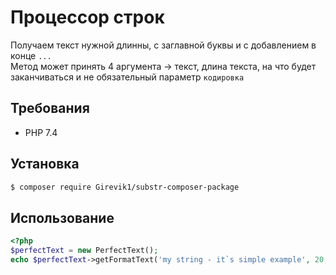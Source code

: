 # Процессор строк
Получаем текст нужной длинны, с заглавной буквы и с добавлением в конце `...`<br>
Метод может принять 4 аргумента -> текст, длина текста, на что будет заканчиваться и не обязательный параметр `кодировка`

## Требования
- PHP 7.4
## Установка

```bash
$ composer require Girevik1/substr-composer-package
```

## Использование
```php
<?php
$perfectText = new PerfectText();
echo $perfectText->getFormatText('my string - it`s simple example', 20, '...'); // My string - it`s sim...
```